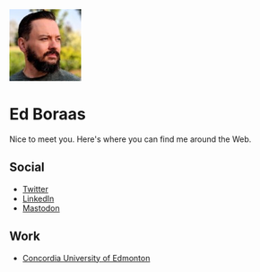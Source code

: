 <img src="assets/EdBoraas-128.jpg" width="128" height="128" alt="Ed Boraas" />

# Ed Boraas

Nice to meet you. Here's where you can find me around the Web.

## Social
- <a rel="me" href="https://twitter.com/EdBoraas">Twitter</a>
- <a rel="me" href="https://linkedin.com/in/EdBoraas">LinkedIn</a>
- <a rel="me" href="https://mstdn.ca/@EdBoraas">Mastodon</a>

## Work
- [Concordia University of Edmonton](https://concordia.ab.ca)
